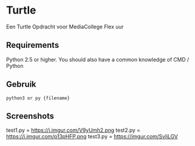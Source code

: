 # Turtle

Een Turtle Opdracht voor MediaCollege Flex uur

## Requirements

Python 2.5 or higher.
You should also have a common knowledge of CMD / Python


## Gebruik

```
python3 or py {filename}
```
## Screenshots
test1.py = https://i.imgur.com/V9yUmh2.png
test2.py = https://i.imgur.com/p13pHFP.png
test3.py = https://imgur.com/SvliLGV

